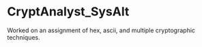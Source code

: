 # CryptAnalyst_SysAlt
Worked on an assignment of hex, ascii, and multiple cryptographic techniques.
